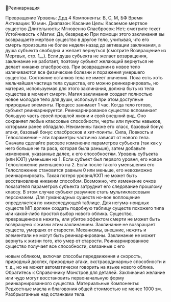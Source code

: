 
Реинкарнация

Превращение
Уровень: Дрд 4
Компоненты: В, С, М, БФ
Время Активации: 10 мин.
Диапазон: Касание
Цель: Касаемое мертвое существо
Длительность: Мгновенно
Спасбросок: Нет; смотрите текст
Устойчивость к Магии: Да, безвредно
При помощи этого заклинания вы
возвращаете мертвое существо в другое
тело, учитывая, что его смерть произошла не более недели назад до активации
заклинания, а душа субъекта свободна
и желает вернуться (смотрите Возвращение из Мертвых, стр. 1__). Если
душа субъекта не желает возвращения,
заклинание не работает, поэтому субъект желающий вернуться не делает никаких спасбросков.
При возвращении в новое тело излечиваются все физические болезни и
поражения умершего существа. Состояние останков тела не имеет значения.
Пока есть хоть мельчайшая частица
тела существа, его можно реинкарнировать, но материя, используемая для
этого заклинания, должна быть из тела
существа в момент смерти. Магия заклинания создает полностью новое
молодое тело для души, используя при
этом доступные природные элементы.
Процесс занимает 1 час. Когда тело готово, субъект реинкарнируется.
Реинкарнированое существо вспоминает большую часть своей прошлой жизни и свой внешний вид. Оно сохраняет
любые классовые способности, черты
или пункты навыков, которыми ранее
обладало. Неизменны также его класс,
базовый бонус атаки, базовый бонус спасбросков и хит-поинты. Сила, Ловкость и
Телосложение – эти параметры частично
зависят от нового тела. Сначала сделайте
расовое изменение параметров субъекта
(так как у него больше не та раса, которая
была раньше), затем добавьте изменения,
указанные далее, к его способностям.
Уровень субъекта (или КХП) уменьшен
на 1. Если субъект был первого уровня,
его новое Телосложение уменьшено на
2. Если после такого уменьшения его
Телосложение становится равным 0 или
меньше, его невозможно реинкарнировать. Такая потеря уровня/КХП не может
быть восстановлена никаким способом.
Возможно, что изменение очков показателя параметров субъекта затруднит
его следование прошлому классу. В
этом случае субъект разумнее стать
мультиклассовым персонажем.
Для гуманоидных существ но-вое
воплощение определяется по нижеследующей таблице. Для негума-ноидных
существ МП должен создать подобную
таблицу существ похожего типа или
какой-либо простой выбор нового облика.
Существо, превращенное в нежить,
или убитое эффектом смерти не может
быть возвращено к жизни этим заклинанием. Заклинание не возвращает существ, умерших от старости. Механизмы, внешние, нежить и элементали не
могут быть реинкарнированы. Заклинание не может вернуть к жизни того, кто
умер от старости.
Реинкарнированное существо получает все способности, связанные с его

новым обликом, включая способы
передвижения и скорость, природный
доспех, природные атаки, экстраординарные способности и т. д., но не может автоматически говорить на языке
нового облика. Обратитесь к Справочнику Монстров для деталей.
Заклинания желание или чудо могут
восстановить первоначальную форму
реинкарнированного существа.
Материальные Компоненты: Редкостные масла и благовония общей
стоимостью не менее 1000 зм. Разбрызганные над останками тела.